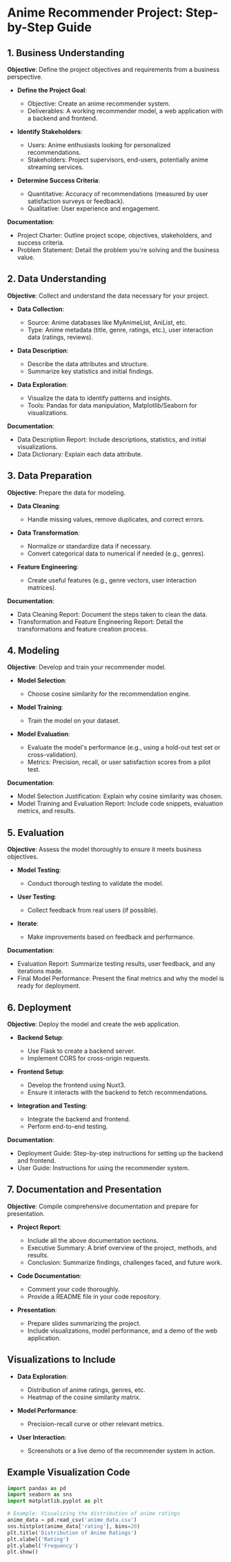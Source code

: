 # Anime Recommender Project: Step-by-Step Guide

## 1. Business Understanding

**Objective**: Define the project objectives and requirements from a business perspective.

- **Define the Project Goal**: 
  - Objective: Create an anime recommender system.
  - Deliverables: A working recommender model, a web application with a backend and frontend.
  
- **Identify Stakeholders**: 
  - Users: Anime enthusiasts looking for personalized recommendations.
  - Stakeholders: Project supervisors, end-users, potentially anime streaming services.
  
- **Determine Success Criteria**:
  - Quantitative: Accuracy of recommendations (measured by user satisfaction surveys or feedback).
  - Qualitative: User experience and engagement.

**Documentation**:
  - Project Charter: Outline project scope, objectives, stakeholders, and success criteria.
  - Problem Statement: Detail the problem you're solving and the business value.

## 2. Data Understanding

**Objective**: Collect and understand the data necessary for your project.

- **Data Collection**:
  - Source: Anime databases like MyAnimeList, AniList, etc.
  - Type: Anime metadata (title, genre, ratings, etc.), user interaction data (ratings, reviews).

- **Data Description**:
  - Describe the data attributes and structure.
  - Summarize key statistics and initial findings.

- **Data Exploration**:
  - Visualize the data to identify patterns and insights.
  - Tools: Pandas for data manipulation, Matplotlib/Seaborn for visualizations.

**Documentation**:
  - Data Description Report: Include descriptions, statistics, and initial visualizations.
  - Data Dictionary: Explain each data attribute.

## 3. Data Preparation

**Objective**: Prepare the data for modeling.

- **Data Cleaning**:
  - Handle missing values, remove duplicates, and correct errors.
  
- **Data Transformation**:
  - Normalize or standardize data if necessary.
  - Convert categorical data to numerical if needed (e.g., genres).

- **Feature Engineering**:
  - Create useful features (e.g., genre vectors, user interaction matrices).

**Documentation**:
  - Data Cleaning Report: Document the steps taken to clean the data.
  - Transformation and Feature Engineering Report: Detail the transformations and feature creation process.

## 4. Modeling

**Objective**: Develop and train your recommender model.

- **Model Selection**:
  - Choose cosine similarity for the recommendation engine.
  
- **Model Training**:
  - Train the model on your dataset.

- **Model Evaluation**:
  - Evaluate the model's performance (e.g., using a hold-out test set or cross-validation).
  - Metrics: Precision, recall, or user satisfaction scores from a pilot test.

**Documentation**:
  - Model Selection Justification: Explain why cosine similarity was chosen.
  - Model Training and Evaluation Report: Include code snippets, evaluation metrics, and results.

## 5. Evaluation

**Objective**: Assess the model thoroughly to ensure it meets business objectives.

- **Model Testing**:
  - Conduct thorough testing to validate the model.
  
- **User Testing**:
  - Collect feedback from real users (if possible).

- **Iterate**:
  - Make improvements based on feedback and performance.

**Documentation**:
  - Evaluation Report: Summarize testing results, user feedback, and any iterations made.
  - Final Model Performance: Present the final metrics and why the model is ready for deployment.

## 6. Deployment

**Objective**: Deploy the model and create the web application.

- **Backend Setup**:
  - Use Flask to create a backend server.
  - Implement CORS for cross-origin requests.
  
- **Frontend Setup**:
  - Develop the frontend using Nuxt3.
  - Ensure it interacts with the backend to fetch recommendations.

- **Integration and Testing**:
  - Integrate the backend and frontend.
  - Perform end-to-end testing.

**Documentation**:
  - Deployment Guide: Step-by-step instructions for setting up the backend and frontend.
  - User Guide: Instructions for using the recommender system.

## 7. Documentation and Presentation

**Objective**: Compile comprehensive documentation and prepare for presentation.

- **Project Report**:
  - Include all the above documentation sections.
  - Executive Summary: A brief overview of the project, methods, and results.
  - Conclusion: Summarize findings, challenges faced, and future work.

- **Code Documentation**:
  - Comment your code thoroughly.
  - Provide a README file in your code repository.

- **Presentation**:
  - Prepare slides summarizing the project.
  - Include visualizations, model performance, and a demo of the web application.

## Visualizations to Include

- **Data Exploration**:
  - Distribution of anime ratings, genres, etc.
  - Heatmap of the cosine similarity matrix.
  
- **Model Performance**:
  - Precision-recall curve or other relevant metrics.
  
- **User Interaction**:
  - Screenshots or a live demo of the recommender system in action.

## Example Visualization Code

```python
import pandas as pd
import seaborn as sns
import matplotlib.pyplot as plt

# Example: Visualizing the distribution of anime ratings
anime_data = pd.read_csv('anime_data.csv')
sns.histplot(anime_data['rating'], bins=20)
plt.title('Distribution of Anime Ratings')
plt.xlabel('Rating')
plt.ylabel('Frequency')
plt.show()
```